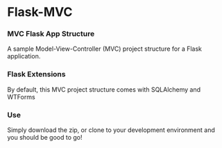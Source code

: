 Flask-MVC
=========

### MVC Flask App Structure

A sample Model-View-Controller (MVC) project structure for a Flask application.

### Flask Extensions

By default, this MVC project structure comes with SQLAlchemy and WTForms

### Use

Simply download the zip, or clone to your development environment and you should be good to go!
